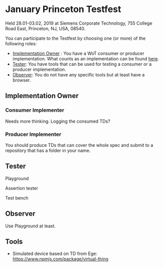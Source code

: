 # January Princeton Testfest

Held 28.01-03.02, 2019 at Siemens Corporate Technology, 755 College Road East, Princeton, NJ, USA, 08540.

You can participate to the Testfest by choosing one (or more) of the following roles:

* [Implementation Owner](#implementation-owner) : You have a WoT consumer or producer implementation. What counts as an implementation can be found [here](https://github.com/w3c/wot/blob/master/testing/criteria.md).
* [Tester](#tester): You have tools that can be used for testing a consumer or a producer implementation.
* [Observer](#observer): You do not have any specific tools but at least have a browser.

## Implementation Owner

### Consumer Implementer

Needs more thinking. Logging the consumed TDs?

### Producer Implementer

You should produce TDs that can cover the whole spec and submit to a repository that has a folder in your name.

## Tester

Playground

Assertion tester

Test bench

## Observer

Use Playground at least.

## Tools

* Simulated device based on TD from Ege: https://www.npmjs.com/package/virtual-thing